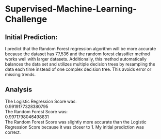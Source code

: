 # Supervised-Machine-Learning-Challenge

## Initial Prediction: 
I predict that the Random Forest regression algorithm will be more accurate because the dataset has 77,536 and the random forest classifier method works well with larger datasets. Additionally, this method automatically balances the data set and utilizes multiple decision trees by resampling the data each time instead of one complex decision tree. This avoids error or missing trends. 

## Analysis

The Logistic Regression Score was: <br> 0.9919177328380795
<br>
The Random Forest Score was: <br> 
0.9971798046498831
<br>
The Random Forest Score was slightly more accurate than the Logistic Regression Score because it was closer to 1. My initial prediction was correct. 